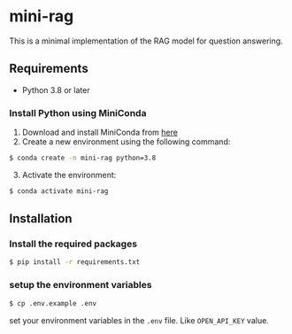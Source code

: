 # mini-rag
This is a minimal implementation of the RAG model for question answering.

## Requirements
- Python 3.8 or later

### Install Python using MiniConda
1) Download and install MiniConda from [here](https://docs.anaconda.com/free/miniconda/#quick-command-line-install)
2) Create a new environment using the following command:
```bash
$ conda create -n mini-rag python=3.8
```
3) Activate the environment:
```bash
$ conda activate mini-rag
```

## Installation 

### Install the required packages

```bash
$ pip install -r requirements.txt
```

### setup the environment variables

```bash
$ cp .env.example .env
```

set your environment variables in the `.env` file. Like `OPEN_API_KEY` value. 